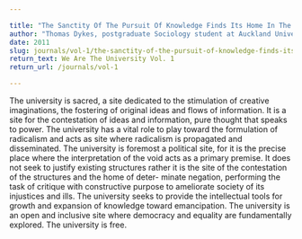 ```yaml
---

title: "The Sanctity Of The Pursuit Of Knowledge Finds Its Home In The University"
author: "Thomas Dykes, postgraduate Sociology student at Auckland University"
date: 2011
slug: journals/vol-1/the-sanctity-of-the-pursuit-of-knowledge-finds-its-home-in-the-university
return_text: We Are The University Vol. 1
return_url: /journals/vol-1

---
```


The university is sacred, a site dedicated to the stimulation of creative imaginations, the fostering of original ideas and flows of information. It is a site for the contestation of ideas and information, pure thought that speaks to power. The university has a vital role to play toward the formulation of radicalism and acts as site where radicalism is propagated and disseminated. The university is foremost a political site, for it is the precise place where the interpretation of the void acts as a primary premise. It does not seek to justify existing structures rather it is the site of the contestation of the structures and the home of deter- minate negation, performing the task of critique with constructive purpose to ameliorate society of its injustices and ills. The university seeks to provide the intellectual tools for growth and expansion of knowledge toward emancipation. The university is an open and inclusive site where democracy and equality are fundamentally explored. The university is free.

